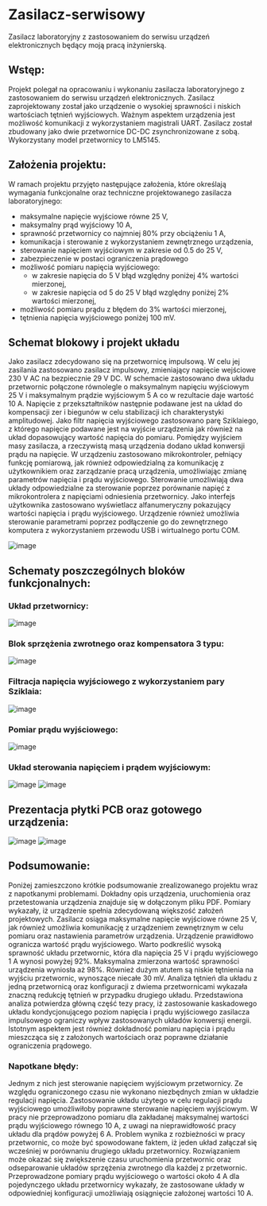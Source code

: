 # Zasilacz-serwisowy
Zasilacz laboratoryjny z zastosowaniem do serwisu urządzeń elektronicznych będący moją pracą inżynierską.
## Wstęp:
Projekt polegał na opracowaniu i wykonaniu zasilacza laboratoryjnego z zastosowaniem do serwisu urządzeń elektronicznych. Zasilacz zaprojektowany został jako urządzenie o wysokiej sprawności i niskich wartościach tętnień wyjściowych. Ważnym aspektem urządzenia jest możliwość komunikacji z wykorzystaniem magistrali UART. Zasilacz został zbudowany jako dwie przetwornice DC-DC zsynchronizowane z sobą. Wykorzystany model przetwornicy to LM5145.

## Założenia projektu:
W ramach projektu przyjęto następujące założenia, które określają wymagania funkcjonalne oraz techniczne projektowanego zasilacza laboratoryjnego:
* maksymalne napięcie wyjściowe równe 25 V,
* maksymalny prąd wyjściowy 10 A,
* sprawność przetwornicy co najmniej 80% przy obciążeniu 1 A,
* komunikacja i sterowanie z wykorzystaniem zewnętrznego urządzenia,
* sterowanie napięciem wyjściowym w zakresie od 0.5 do 25 V,
* zabezpieczenie w postaci ograniczenia prądowego
* możliwość pomiaru napięcia wyjściowego:
  + w zakresie napięcia do 5 V błąd względny poniżej 4% wartości mierzonej,
  + w zakresie napięcia od 5 do 25 V błąd względny poniżej 2% wartości mierzonej,
* możliwość pomiaru prądu z błędem do 3% wartości mierzonej,
* tętnienia napięcia wyjściowego poniżej 100 mV.
  
## Schemat blokowy i projekt układu
Jako zasilacz zdecydowano się na przetwornicę impulsową. W celu jej zasilania zastosowano zasilacz impulsowy, zmieniający napięcie wejściowe 230 V AC na bezpiecznie 29 V DC. W schemacie zastosowano dwa układu przetwornic połączone równolegle o maksymalnym napięciu wyjściowym 25 V i maksymalnym prądzie wyjściowym 5 A co w rezultacie daje wartość 10 A. Napięcie z przekształtników następnie podawane jest na układ do kompensacji zer i biegunów w celu stabilizacji ich charakterystyki amplitudowej. Jako filtr napięcia wyjściowego zastosowano parę Sziklaiego, z którego napięcie podawane jest na wyjście urządzenia jak również na układ dopasowujący wartość napięcia do pomiaru. Pomiędzy wyjściem masy zasilacza, a rzeczywistą masą urządzenia dodano układ konwersji prądu na napięcie. W urządzeniu zastosowano mikrokontroler, pełniący funkcję pomiarową, jak również odpowiedzialną za komunikację z użytkownikiem oraz zarządzanie pracą urządzenia, umożliwiając zmianę parametrów napięcia i prądu wyjściowego. Sterowanie umożliwiają dwa układy odpowiedzialne za sterowanie poprzez porównanie napięć z mikrokontrolera z napięciami odniesienia przetwornicy. Jako interfejs użytkownika zastosowano wyświetlacz alfanumeryczny pokazujący wartości napięcia i prądu wyjściowego. Urządzenie również umożliwia sterowanie parametrami poprzez podłączenie go do zewnętrznego komputera z wykorzystaniem przewodu USB i wirtualnego portu COM.

![image](https://github.com/user-attachments/assets/cce6aa5b-7759-4b47-b326-5169f5f1a568)

## Schematy poszczególnych bloków funkcjonalnych:
### Układ przetwornicy:
![image](https://github.com/user-attachments/assets/e02f8832-dded-444e-83c9-854f93c814df)
### Blok sprzężenia zwrotnego oraz kompensatora 3 typu:
![image](https://github.com/user-attachments/assets/66211fc0-6dc3-4049-ad74-e2f8dcb2d991)
### Filtracja napięcia wyjściowego z wykorzystaniem pary Sziklaia:
![image](https://github.com/user-attachments/assets/d9ada3ab-ea25-4972-96f7-424ab7ca9310)
### Pomiar prądu wyjściowego:
![image](https://github.com/user-attachments/assets/d43cef15-db57-4aa8-84bb-317e603736a4)
### Układ sterowania napięciem i prądem wyjściowym:
![image](https://github.com/user-attachments/assets/38afad43-1507-49fb-aff9-dd97fcbc424b)
![image](https://github.com/user-attachments/assets/80393d93-d8b2-41a0-82c2-b9f91cdc1722)

## Prezentacja płytki PCB oraz gotowego urządzenia:
![image](https://github.com/user-attachments/assets/00de83dc-907a-4b40-9ccb-063cf437151e)
![image](https://github.com/user-attachments/assets/0443ab24-bb8c-4500-b53a-08e7defc5b48)

## Podsumowanie:

Poniżej zamieszczono krótkie podsumowanie zrealizowanego projektu wraz z napotkanymi problemami. Dokładny opis urządzenia, uruchomienia oraz przetestowania urządzenia znajduje się w dołączonym pliku PDF.
Pomiary wykazały, iż urządzenie spełnia zdecydowaną większość założeń projektowych. Zasilacz osiąga maksymalne napięcie wyjściowe równe 25 V, jak również umożliwia komunikację z urządzeniem zewnętrznym w celu pomiaru oraz nastawienia parametrów urządzenia. Urządzenie prawidłowo ogranicza wartość prądu wyjściowego. Warto podkreślić wysoką sprawność układu przetwornic, która dla napięcia 25 V i prądu wyjściowego 1 A wynosi powyżej 92%. Maksymalna zmierzona wartość sprawności urządzenia wyniosła aż 98%. Również dużym atutem są niskie tętnienia na wyjściu przetwornic, wynoszące niecałe 30 mV. Analiza tętnień dla układu z jedną przetwornicą oraz konfiguracji z dwiema przetwornicami wykazała znaczną redukcję tętnień w przypadku drugiego układu. Przedstawiona analiza potwierdza główną część tezy pracy, iż zastosowanie kaskadowego układu kondycjonującego poziom napięcia i prądu wyjściowego zasilacza impulsowego ograniczy wpływ zastosowanych układów konwersji energii. Istotnym aspektem jest również dokładność pomiaru napięcia i prądu mieszcząca się z założonych wartościach oraz poprawne działanie ograniczenia prądowego.

### Napotkane błędy:
Jednym z nich jest sterowanie napięciem wyjściowym przetwornicy. Ze względu ograniczonego czasu nie wykonano niezbędnych zmian w układzie regulacji napięcia. Zastosowanie układu użytego w celu regulacji prądu wyjściowego umożliwiłoby poprawne sterowanie napięciem wyjściowym. W pracy nie przeprowadzono pomiaru dla zakładanej maksymalnej wartości prądu wyjściowego równego 10 A, z uwagi na nieprawidłowość pracy układu dla prądów powyżej 6 A. Problem wynika z rozbieżności w pracy przetwornic, co może być spowodowane faktem, iż jeden układ załączał się wcześniej w porównaniu drugiego układu przetwornicy. Rozwiązaniem może okazać się zwiększenie czasu uruchomienia przetwornic oraz odseparowanie układów sprzężenia zwrotnego dla każdej z przetwornic. Przeprowadzone pomiary prądu wyjściowego o wartości około 4 A dla pojedynczego układu przetwornicy wykazały, że zastosowane układy w odpowiedniej konfiguracji umożliwiają osiągnięcie założonej wartości 10 A.
